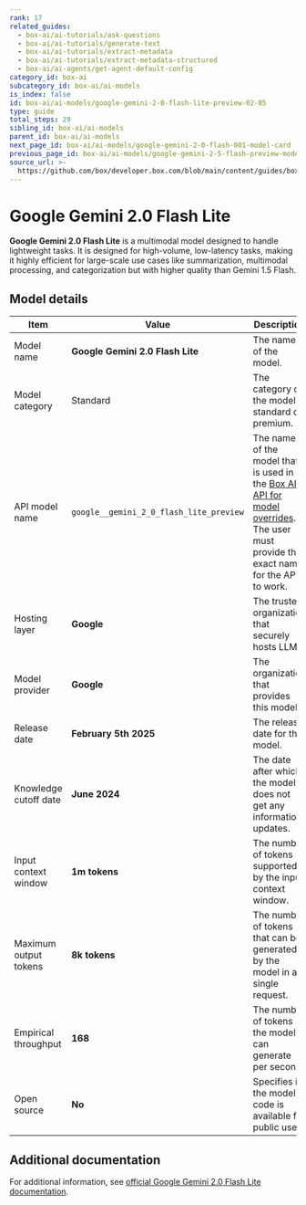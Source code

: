 ```yaml
---
rank: 17
related_guides:
  - box-ai/ai-tutorials/ask-questions
  - box-ai/ai-tutorials/generate-text
  - box-ai/ai-tutorials/extract-metadata
  - box-ai/ai-tutorials/extract-metadata-structured
  - box-ai/ai-agents/get-agent-default-config
category_id: box-ai
subcategory_id: box-ai/ai-models
is_index: false
id: box-ai/ai-models/google-gemini-2-0-flash-lite-preview-02-05
type: guide
total_steps: 29
sibling_id: box-ai/ai-models
parent_id: box-ai/ai-models
next_page_id: box-ai/ai-models/google-gemini-2-0-flash-001-model-card
previous_page_id: box-ai/ai-models/google-gemini-2-5-flash-preview-model-card
source_url: >-
  https://github.com/box/developer.box.com/blob/main/content/guides/box-ai/ai-models/google-gemini-2-0-flash-lite-preview-02-05.md
---
```

# Google Gemini 2.0 Flash Lite

**Google Gemini 2.0 Flash Lite** is a multimodal model designed to handle lightweight tasks. It is designed for high-volume, low-latency tasks, making it highly efficient for large-scale use cases like summarization, multimodal processing, and categorization but with higher quality than Gemini 1.5 Flash.

## Model details

| Item  | Value | Description |
|-----------|----------|----------|
|Model name|**Google Gemini 2.0 Flash Lite**| The name of the model. |
| Model category | Standard | The category of the model - standard or premium. |
|API model name|`google__gemini_2_0_flash_lite_preview`| The name of the model that is used in the [Box AI API for model overrides][overrides]. The user must provide this exact name for the API to work. |
|Hosting layer| **Google** | The trusted organization that securely hosts LLM. |
|Model provider|**Google**| The organization that provides this model. |
|Release date|**February 5th 2025** | The release date for the model.|
|Knowledge cutoff date| **June 2024**| The date after which the model does not get any information updates. |
|Input context window |**1m tokens**| The number of tokens supported by the input context window.|
|Maximum output tokens |**8k tokens** |The number of tokens that can be generated by the model in a single request.|
|Empirical throughput| **168** | The number of tokens the model can generate per second.|
|Open source | **No** | Specifies if the model's code is available for public use.|

## Additional documentation

For additional information, see [official Google Gemini 2.0 Flash Lite documentation][vertex-ai-gemini-models].

[vertex-ai-gemini-models]: https://cloud.google.com/vertex-ai/generative-ai/docs/learn/models#gemini-models
[overrides]: g://box-ai/ai-agents/ai-agent-overrides